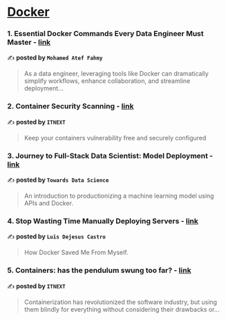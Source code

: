 
<h1><a href=https://medium.com/tag/docker/recommended target="_blank" rel="noopener noreferrer">Docker</a></h1>
<h3>1. Essential Docker Commands Every Data Engineer Must Master - <a href="https://medium.com/@muhamedfahmy7474/essential-docker-commands-every-data-engineer-must-master-2fba7a2ad8d3" target="_blank" rel="noopener noreferrer">link</a></h3>

✍️ **posted by `Mohamed Atef Fahmy`**

<blockquote>As a data engineer, leveraging tools like Docker can dramatically simplify workflows, enhance collaboration, and streamline deployment…</blockquote>

<h3>2. Container Security Scanning - <a href="https://medium.com/itnext/container-security-scanning-f16b438db58d" target="_blank" rel="noopener noreferrer">link</a></h3>

✍️ **posted by `ITNEXT`**

<blockquote>Keep your containers vulnerability free and securely configured</blockquote>

<h3>3. Journey to Full-Stack Data Scientist: Model Deployment - <a href="https://medium.com/towards-data-science/journey-to-full-stack-data-scientist-model-deployment-f385f244ec67" target="_blank" rel="noopener noreferrer">link</a></h3>

✍️ **posted by `Towards Data Science`**

<blockquote>An introduction to productionizing a machine learning model using APIs and Docker.</blockquote>

<h3>4. Stop Wasting Time Manually Deploying Servers - <a href="https://medium.com/@luis-dejesus-castro/stop-wasting-time-manually-deploying-servers-c1fb2ffd9751" target="_blank" rel="noopener noreferrer">link</a></h3>

✍️ **posted by `Luis Dejesus Castro`**

<blockquote>How Docker Saved Me From Myself.</blockquote>

<h3>5. Containers: has the pendulum swung too far? - <a href="https://medium.com/itnext/containers-has-the-pendulum-swung-too-far-208ad02a6b42" target="_blank" rel="noopener noreferrer">link</a></h3>

✍️ **posted by `ITNEXT`**

<blockquote>Containerization has revolutionized the software industry, but using them blindly for everything without considering their drawbacks or…</blockquote>

